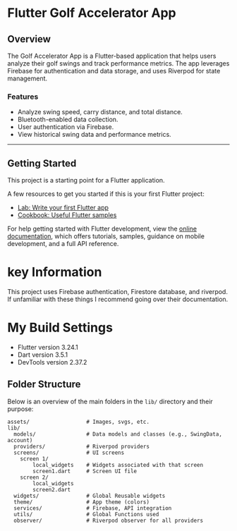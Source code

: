 # Flutter Golf Accelerator App

## Overview
The Golf Accelerator App is a Flutter-based application that helps users analyze their golf swings and track performance metrics. The app leverages Firebase for authentication and data storage, and uses Riverpod for state management.

### Features
- Analyze swing speed, carry distance, and total distance.
- Bluetooth-enabled data collection.
- User authentication via Firebase.
- View historical swing data and performance metrics.

---

## Getting Started

This project is a starting point for a Flutter application.

A few resources to get you started if this is your first Flutter project:

- [Lab: Write your first Flutter app](https://docs.flutter.dev/get-started/codelab)
- [Cookbook: Useful Flutter samples](https://docs.flutter.dev/cookbook)

For help getting started with Flutter development, view the
[online documentation](https://docs.flutter.dev/), which offers tutorials,
samples, guidance on mobile development, and a full API reference.

# key Information
This project uses Firebase authentication, Firestore database, and riverpod. If unfamiliar with these things I recommend going over their documentation. 

# My Build Settings
- Flutter version 3.24.1 
- Dart version 3.5.1
- DevTools version 2.37.2

## Folder Structure

Below is an overview of the main folders in the `lib/` directory and their purpose:

```
assets/                  # Images, svgs, etc.
lib/                
  models/                # Data models and classes (e.g., SwingData, account)
  providers/             # Riverpod providers
  screens/               # UI screens
    screen 1/            
        local_widgets    # Widgets associated with that screen
        screen1.dart     # Screen UI file
    screen 2/
        local_widgets
        screen2.dart
  widgets/               # Global Reusable widgets
  theme/                 # App theme (colors)
  services/              # Firebase, API integration
  utils/                 # Global Functions used
  observer/              # Riverpod observer for all providers
```
